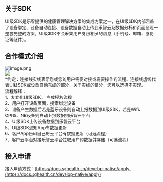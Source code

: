 <a name="SXXrH"></a>
## 关于SDK
UI级SDK是乐智提供的健康管理解决方案的集成方案之一，在UI级SDK内部涵盖了设备绑定、设备自动连接、设备数据自动上传到乐智云及数据分析和页面呈现一整套完整的方案。UI级SDK不会采集用户身份相关的信息（手机号、邮箱、身份证等证件）。

<a name="54RnH"></a>
## 合作模式介绍
![image.png](https://cdn.nlark.com/yuque/0/2021/png/265997/1616570476413-402a0c43-c4ff-46b4-80b3-1cca35e72b0a.png#averageHue=%23fcfcfc&height=489&id=dEUDo&name=image.png&originHeight=489&originWidth=698&originalType=binary&ratio=1&rotation=0&showTitle=false&size=47236&status=done&style=none&title=&width=698)<br />![](https://cdn.nlark.com/yuque/0/2021/jpeg/265997/1616575015886-c8be95db-76cd-4991-96c5-62be5658b83f.jpeg)<br />*约定：连接线实线表示您或您的用户需要对接或需要操作的流程、连接线虚线代表UI级SDK或设备自动完成的部分，关于实线的部分，您可以选择不实现。<br />流程解释：<br />1、初始化UI级SDK， 完成授权流程<br />2、用户打开设备页面，搜索绑定设备<br />3、设备产生数据后若是蓝牙设备则自动上报数据到UI级SDK，若是Wifi、GPRS、NB设备则自动上报数据到乐智云平台<br />4、UI级SDK上传设备数据到乐智云平台<br />5、UI级SDK通知App有数据更新<br />6、客户App告知自己的云平台有数据更新（可选流程）<br />7、客户云平台对接乐智云平台拉取用户的数据并存储（可选流程）

<a name="nVmzg"></a>
## 接入申请
接入申请方式：[https://docs.sghealth.cn/develop-native/apply](https://docs.sghealth.cn/develop-native/apply)


